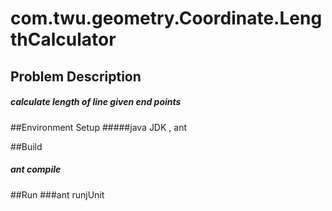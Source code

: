 # com.twu.geometry.Coordinate.LengthCalculator

## Problem Description

##### calculate length of line given end points

##Environment Setup
#####java JDK , ant

##Build
##### ant compile

##Run
###ant runjUnit
